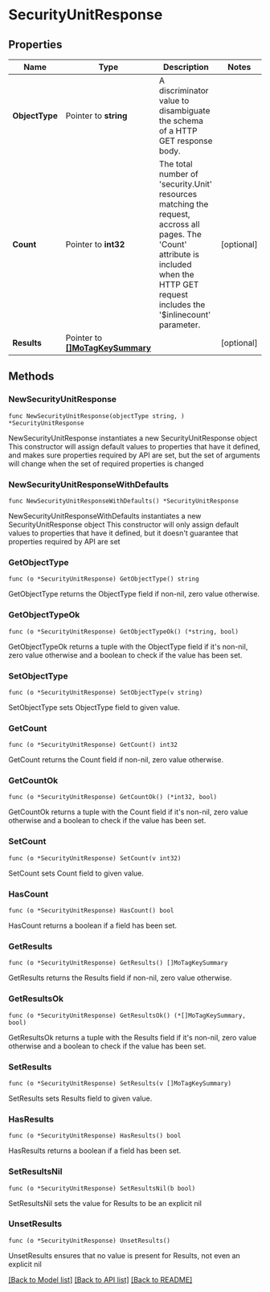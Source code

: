# SecurityUnitResponse

## Properties

Name | Type | Description | Notes
------------ | ------------- | ------------- | -------------
**ObjectType** | Pointer to **string** | A discriminator value to disambiguate the schema of a HTTP GET response body. | 
**Count** | Pointer to **int32** | The total number of &#39;security.Unit&#39; resources matching the request, accross all pages. The &#39;Count&#39; attribute is included when the HTTP GET request includes the &#39;$inlinecount&#39; parameter. | [optional] 
**Results** | Pointer to [**[]MoTagKeySummary**](mo.TagKeySummary.md) |  | [optional] 

## Methods

### NewSecurityUnitResponse

`func NewSecurityUnitResponse(objectType string, ) *SecurityUnitResponse`

NewSecurityUnitResponse instantiates a new SecurityUnitResponse object
This constructor will assign default values to properties that have it defined,
and makes sure properties required by API are set, but the set of arguments
will change when the set of required properties is changed

### NewSecurityUnitResponseWithDefaults

`func NewSecurityUnitResponseWithDefaults() *SecurityUnitResponse`

NewSecurityUnitResponseWithDefaults instantiates a new SecurityUnitResponse object
This constructor will only assign default values to properties that have it defined,
but it doesn't guarantee that properties required by API are set

### GetObjectType

`func (o *SecurityUnitResponse) GetObjectType() string`

GetObjectType returns the ObjectType field if non-nil, zero value otherwise.

### GetObjectTypeOk

`func (o *SecurityUnitResponse) GetObjectTypeOk() (*string, bool)`

GetObjectTypeOk returns a tuple with the ObjectType field if it's non-nil, zero value otherwise
and a boolean to check if the value has been set.

### SetObjectType

`func (o *SecurityUnitResponse) SetObjectType(v string)`

SetObjectType sets ObjectType field to given value.


### GetCount

`func (o *SecurityUnitResponse) GetCount() int32`

GetCount returns the Count field if non-nil, zero value otherwise.

### GetCountOk

`func (o *SecurityUnitResponse) GetCountOk() (*int32, bool)`

GetCountOk returns a tuple with the Count field if it's non-nil, zero value otherwise
and a boolean to check if the value has been set.

### SetCount

`func (o *SecurityUnitResponse) SetCount(v int32)`

SetCount sets Count field to given value.

### HasCount

`func (o *SecurityUnitResponse) HasCount() bool`

HasCount returns a boolean if a field has been set.

### GetResults

`func (o *SecurityUnitResponse) GetResults() []MoTagKeySummary`

GetResults returns the Results field if non-nil, zero value otherwise.

### GetResultsOk

`func (o *SecurityUnitResponse) GetResultsOk() (*[]MoTagKeySummary, bool)`

GetResultsOk returns a tuple with the Results field if it's non-nil, zero value otherwise
and a boolean to check if the value has been set.

### SetResults

`func (o *SecurityUnitResponse) SetResults(v []MoTagKeySummary)`

SetResults sets Results field to given value.

### HasResults

`func (o *SecurityUnitResponse) HasResults() bool`

HasResults returns a boolean if a field has been set.

### SetResultsNil

`func (o *SecurityUnitResponse) SetResultsNil(b bool)`

 SetResultsNil sets the value for Results to be an explicit nil

### UnsetResults
`func (o *SecurityUnitResponse) UnsetResults()`

UnsetResults ensures that no value is present for Results, not even an explicit nil

[[Back to Model list]](../README.md#documentation-for-models) [[Back to API list]](../README.md#documentation-for-api-endpoints) [[Back to README]](../README.md)


